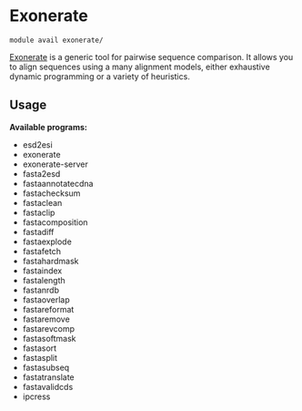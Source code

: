 # Exonerate 

    module avail exonerate/

[Exonerate](https://www.ebi.ac.uk/about/vertebrate-genomics/software/exonerate) is a generic tool for pairwise sequence comparison. It allows you to align sequences using a many alignment models, either exhaustive dynamic programming or a variety of heuristics.  

## Usage

**Available programs:**

- esd2esi
- exonerate
- exonerate-server
- fasta2esd
- fastaannotatecdna
- fastachecksum
- fastaclean
- fastaclip
- fastacomposition
- fastadiff
- fastaexplode
- fastafetch
- fastahardmask
- fastaindex
- fastalength
- fastanrdb
- fastaoverlap
- fastareformat
- fastaremove
- fastarevcomp
- fastasoftmask
- fastasort
- fastasplit
- fastasubseq
- fastatranslate
- fastavalidcds
- ipcress
